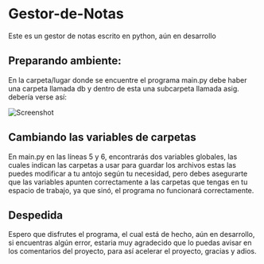 # Gestor-de-Notas
Este es un gestor de notas escrito en python, aún en desarrollo

## Preparando ambiente:
En la carpeta/lugar donde se encuentre el programa main.py
debe haber una carpeta llamada db y dentro de esta
una subcarpeta llamada asig.
debería verse así:

![Screenshot](https://github.com/Technopy311/Gestor-de-Notas/edit/main/estructura_carpetas.png)

## Cambiando las variables de carpetas
En main.py en las líneas 5 y 6, encontrarás
dos variables globales, las cuales indican 
las carpetas a usar para guardar los archivos
estas las puedes modificar a tu antojo según tu 
necesidad, pero debes asegurarte que las variables
apunten correctamente a las carpetas que tengas
en tu espacio de trabajo, ya que sinó, el 
programa no funcionará correctamente.

## Despedida
Espero que disfrutes el programa, 
el cual está de hecho, aún en desarrollo,
si encuentras algún error, estaria 
muy agradecido que lo puedas avisar
en los comentarios del proyecto, para así
acelerar el proyecto, gracias y adios.
